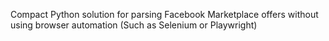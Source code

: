 Compact Python solution for parsing Facebook Marketplace offers without using browser automation (Such as Selenium or Playwright)
